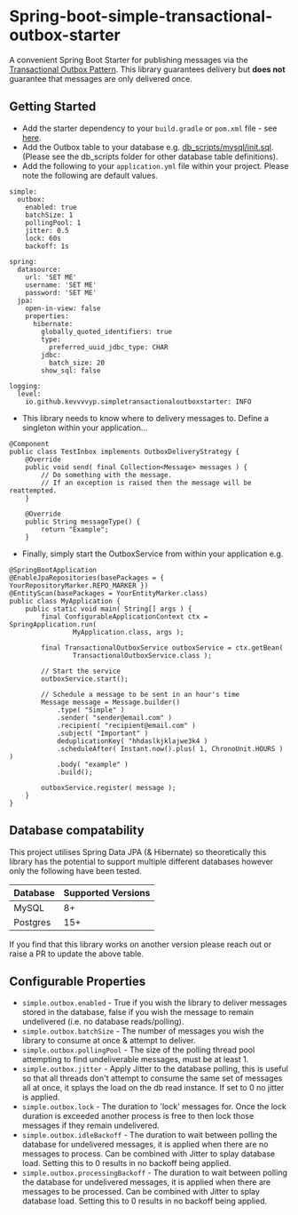 # Spring-boot-simple-transactional-outbox-starter

A convenient Spring Boot Starter for publishing messages via the [Transactional Outbox Pattern](https://microservices.io/patterns/data/transactional-outbox.html). This library guarantees delivery but **does not** guarantee that messages are only delivered once.

## Getting Started
* Add the starter dependency to your `build.gradle` or `pom.xml` file - see [here](https://mvnrepository.com/artifact/io.github.kevvvvyp/spring-boot-simple-transactional-outbox-starter/).
* Add the Outbox table to your database e.g. [db_scripts/mysql/init.sql](db_scripts/mysql/init.sql). (Please see the db_scripts folder for other database table definitions).
* Add the following to your `application.yml` file within your project. Please note the following are default values.
```
simple:
  outbox:
    enabled: true
    batchSize: 1
    pollingPool: 1
    jitter: 0.5
    lock: 60s
    backoff: 1s

spring:
  datasource:
    url: 'SET ME'
    username: 'SET ME'
    password: 'SET ME'
  jpa:
    open-in-view: false
    properties:
      hibernate:
        globally_quoted_identifiers: true
        type:
          preferred_uuid_jdbc_type: CHAR
        jdbc:
          batch_size: 20
        show_sql: false

logging:
  level:
    io.github.kevvvvyp.simpletransactionaloutboxstarter: INFO

```
* This library needs to know where to delivery messages to. Define a singleton within your application...
```
@Component
public class TestInbox implements OutboxDeliveryStrategy {
	@Override
	public void send( final Collection<Message> messages ) {
		// Do something with the message. 
		// If an exception is raised then the message will be reattempted.
	}

	@Override
	public String messageType() {
		return "Example";
	}
```
* Finally, simply start the OutboxService from within your application e.g.
```
@SpringBootApplication
@EnableJpaRepositories(basePackages = { YourRepositoryMarker.REPO_MARKER })
@EntityScan(basePackages = YourEntityMarker.class)
public class MyApplication {
	public static void main( String[] args ) {
		final ConfigurableApplicationContext ctx = SpringApplication.run(
				MyApplication.class, args );

		final TransactionalOutboxService outboxService = ctx.getBean(
				TransactionalOutboxService.class );
		
		// Start the service
		outboxService.start();
		
		// Schedule a message to be sent in an hour's time
		Message message = Message.builder()
 		    .type( "Simple" )
 		    .sender( "sender@email.com" )
 		    .recipient( "recipient@email.com" )
 		    .subject( "Important" )
 		    deduplicationKey( "hhdaslkjklajwe3k4 )
 		    .scheduleAfter( Instant.now().plus( 1, ChronoUnit.HOURS ) )
 		    .body( "example" )
 		    .build();
 		    
		outboxService.register( message );
	}
}
```

## Database compatability 
This project utilises Spring Data JPA (& Hibernate) so theoretically this library has the potential to support multiple different databases however only the following have been tested. 

| Database | Supported Versions |
|----------|--------------------|
| MySQL    | 8+                 |
| Postgres | 15+                |

If you find that this library works on another version please reach out or raise a PR to update the above table.

## Configurable Properties
- `simple.outbox.enabled` - True if you wish the library to deliver messages stored in the database, false if you wish the message to remain undelivered (i.e. no database reads/polling).
- `simple.outbox.batchSize` - The number of messages you wish the library to consume at once & attempt to deliver.
- `simple.outbox.pollingPool` - The size of the polling thread pool attempting to find undeliverable messages, must be at least 1.
- `simple.outbox.jitter` - Apply Jitter to the database polling, this is useful so that all threads don't attempt to consume the same set of messages all at once, it splays the load on the db read instance. If set to 0 no jitter is applied.
- `simple.outbox.lock` - The duration to 'lock' messages for. Once the lock duration is exceeded another process is free to then lock those messages if they remain undelivered.
- `simple.outbox.idleBackoff` - The duration to wait between polling the database for undelivered messages, it is applied when there are no messages to process. Can be combined with Jitter to splay database load. Setting this to 0 results in no backoff being applied.
- `simple.outbox.processingBackoff` - The duration to wait between polling the database for undelivered messages, it is applied when there are messages to be processed. Can be combined with Jitter to splay database load. Setting this to 0 results in no backoff being applied.
